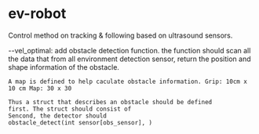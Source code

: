 ev-robot
========
Control method on tracking & following based on ultrasound sensors.

--vel_optimal:
	add obstacle detection function. the function should scan all the data that from all environment detection sensor, 
	return the position and shape information of the obstacle.

	A map is defined to help caculate obstacle information. Grip: 10cm x 10 cm Map: 30 x 30
	
 	Thus a struct that describes an obstacle should be defined 
	first. The struct should consist of 
	Sencond, the detector should 
	obstacle_detect(int sensor[obs_sensor], )